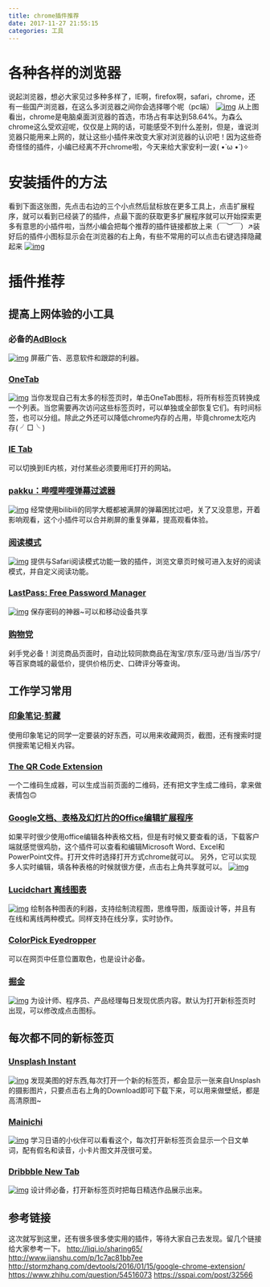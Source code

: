 ```yaml
---
title: chrome插件推荐
date: 2017-11-27 21:55:15
categories: 工具
---
```


# 各种各样的浏览器

说起浏览器，想必大家见过多种多样了，IE啊，firefox啊，safari，chrome，还有一些国产浏览器，在这么多浏览器之间你会选择哪个呢（pc端）
[![img](https://liuyuqi21.github.io/images/1127-1.jpg)](https://liuyuqi21.github.io/images/1127-1.jpg)
从上图看出，chrome是电脑桌面浏览器的首选，市场占有率达到58.64%。为森么chrome这么受欢迎呢，仅仅是上网的话，可能感受不到什么差别，但是，谁说浏览器只能用来上网的，就让这些小插件来改变大家对浏览器的认识吧！因为这些奇奇怪怪的插件，小编已经离不开chrome啦，今天来给大家安利一波( •̀ ω •́ )✧

# 安装插件的方法

看到下面这张图，先点击右边的三个小点然后鼠标放在更多工具上，点击扩展程序，就可以看到已经装了的插件，点最下面的获取更多扩展程序就可以开始探索更多有意思的小插件啦，当然小编会把每个推荐的插件链接都放上来（￣︶￣）↗装好后的插件小图标显示会在浏览器的右上角，有些不常用的可以点击右键选择隐藏起来
[![img](https://liuyuqi21.github.io/images/1127-0.png)](https://liuyuqi21.github.io/images/1127-0.png)

# 插件推荐

## 提高上网体验的小工具

### 必备的[AdBlock](https://chrome.google.com/webstore/detail/adblock-plus/cfhdojbkjhnklbpkdaibdccddilifddb?utm_source=chrome-app-launcher-info-dialog)

[![img](https://liuyuqi21.github.io/images/1127-3.png)](https://liuyuqi21.github.io/images/1127-3.png)
屏蔽广告、恶意软件和跟踪的利器。

### [OneTab](https://chrome.google.com/webstore/detail/onetab/chphlpgkkbolifaimnlloiipkdnihall?utm_source=chrome-app-launcher-info-dialog)

[![img](https://liuyuqi21.github.io/images/1127-4.png)](https://liuyuqi21.github.io/images/1127-4.png)
当你发现自己有太多的标签页时，单击OneTab图标，将所有标签页转换成一个列表。当您需要再次访问这些标签页时，可以单独或全部恢复它们。有时间标签，也可以分组。除此之外还可以降低chrome内存的占用，毕竟chrome太吃内存( ╯□╰ )

### [IE Tab](https://chrome.google.com/webstore/detail/ie-tab/hehijbfgiekmjfkfjpbkbammjbdenadd)

可以切换到IE内核，对付某些必须要用IE打开的网站。

### [pakku：哔哩哔哩弹幕过滤器](https://chrome.google.com/webstore/detail/pakku：哔哩哔哩弹幕过滤器/jklfcpboamajpiikgkbjcnnnnooefbhh?utm_source=chrome-app-launcher-info-dialog)

[![img](https://liuyuqi21.github.io/images/1127-6.png)](https://liuyuqi21.github.io/images/1127-6.png)
经常使用bilibili的同学大概都被满屏的弹幕困扰过吧，关了又没意思，开着影响观看，这个小插件可以合并刷屏的重复弹幕，提高观看体验。

### [阅读模式](https://chrome.google.com/webstore/detail/reader-view/iibolhpkjjmoepndefdmdlmbpfhlgjpl)

[![img](https://liuyuqi21.github.io/images/1127-12.png)](https://liuyuqi21.github.io/images/1127-12.png)
提供与Safari阅读模式功能一致的插件，浏览文章页时候可进入友好的阅读模式，并自定义阅读功能。

### [LastPass: Free Password Manager](https://chrome.google.com/webstore/detail/lastpass-free-password-ma/hdokiejnpimakedhajhdlcegeplioahd?utm_source=chrome-app-launcher-info-dialog)

[![img](https://liuyuqi21.github.io/images/1127-7.png)](https://liuyuqi21.github.io/images/1127-7.png)
保存密码的神器~可以和移动设备共享

### [购物党](https://chrome.google.com/webstore/detail/购物党全网自动比价工具：淘宝京东美亚日亚比价、18/jgphnjokjhjlcnnajmfjlacjnjkhleah?utm_campaign=en&utm_source=en-et-na-us-oc-webstrapp&utm_medium=et)

剁手党必备！浏览商品页面时，自动比较同款商品在淘宝/京东/亚马逊/当当/苏宁/等百家商城的最低价，提供价格历史、口碑评分等查询。

## 工作学习常用

### [印象笔记·剪藏](https://chrome.google.com/webstore/detail/evernote-web-clipper/pioclpoplcdbaefihamjohnefbikjilc?utm_source=chrome-app-launcher-info-dialog)

使用印象笔记的同学一定要装的好东西，可以用来收藏网页，截图，还有搜索时提供搜索笔记相关内容。

### [The QR Code Extension](https://chrome.google.com/webstore/detail/the-qr-code-extension/oijdcdmnjjgnnhgljmhkjlablaejfeeb)

一个二维码生成器，可以生成当前页面的二维码，还有把文字生成二维码，拿来做表情包🙃

### [Google文档、表格及幻灯片的Office编辑扩展程序](https://chrome.google.com/webstore/detail/office-editing-for-docs-s/gbkeegbaiigmenfmjfclcdgdpimamgkj?utm_source=chrome-app-launcher-info-dialog)

如果平时很少使用office编辑各种表格文档，但是有时候又要查看的话，下载客户端就感觉很鸡肋，这个插件可以查看和编辑Microsoft Word、Excel和PowerPoint文件。打开文件时选择打开方式chrome就可以。
另外，它可以实现多人实时编辑，填各种表格的时候就很方便，点击右上角共享就可以。
[![img](https://liuyuqi21.github.io/images/1127-10.png)](https://liuyuqi21.github.io/images/1127-10.png)

### [Lucidchart 离线图表](https://chrome.google.com/webstore/detail/lucidchart-diagrams-deskt/djejicklhojeokkfmdelnempiecmdomj?utm_source=chrome-app-launcher-info-dialog)

[![img](https://liuyuqi21.github.io/images/1127-11.png)](https://liuyuqi21.github.io/images/1127-11.png)
绘制各种图表的利器，支持绘制流程图，思维导图，版面设计等，并且有在线和离线两种模式。同样支持在线分享，实时协作。

### [ColorPick Eyedropper](https://chrome.google.com/webstore/detail/colorpick-eyedropper/ohcpnigalekghcmgcdcenkpelffpdolg?utm_source=chrome-app-launcher-info-dialog)

可以在网页中任意位置取色，也是设计必备。

### [掘金](https://chrome.google.com/webstore/detail/掘金/lecdifefmmfjnjjinhaennhdlmcaeeeb?utm_source=chrome-app-launcher-info-dialog)

[![img](https://liuyuqi21.github.io/images/1127-13.png)](https://liuyuqi21.github.io/images/1127-13.png)
为设计师、程序员、产品经理每日发现优质内容。默认为打开新标签页时出现，可以修改成点击图标。

## 每次都不同的新标签页

### [Unsplash Instant](https://chrome.google.com/webstore/detail/unsplash-instant/pejkokffkapolfffcgbmdmhdelanoaih?utm_source=chrome-app-launcher-info-dialog)

[![img](https://liuyuqi21.github.io/images/1127-5.png)](https://liuyuqi21.github.io/images/1127-5.png)
发现美图的好东西,每次打开一个新的标签页，都会显示一张来自Unsplash的摄影图片，只要点击右上角的Download即可下载下来，可以用来做壁纸，都是高清原图~

### [Mainichi](https://chrome.google.com/webstore/detail/mainichi/dfekdjmdikicceaiokcmmchenpilglhn?hl=en)

[![img](https://liuyuqi21.github.io/images/1127-8.png)](https://liuyuqi21.github.io/images/1127-8.png)
学习日语的小伙伴可以看看这个，每次打开新标签页会显示一个日文单词，配有假名和读音，小卡片图文并茂很可爱。

### [Dribbble New Tab](https://chrome.google.com/webstore/detail/dribbble-new-tab/hmhjbefkpednjogghoibpejdmemkinbn)

[![img](https://liuyuqi21.github.io/images/1127-9.jpg)](https://liuyuqi21.github.io/images/1127-9.jpg)
设计师必备，打开新标签页时把每日精选作品展示出来。

## 参考链接

这次就写到这里，还有很多很多使实用的插件，等待大家自己去发现。留几个链接给大家参考一下。
http://liqi.io/sharing65/
http://www.jianshu.com/p/1c7ac81bb7ee
http://stormzhang.com/devtools/2016/01/15/google-chrome-extension/
https://www.zhihu.com/question/54516073
https://sspai.com/post/32566